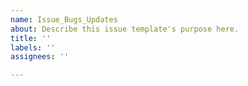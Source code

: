 ```yaml
---
name: Issue_Bugs_Updates
about: Describe this issue template's purpose here.
title: ''
labels: ''
assignees: ''

---
```



